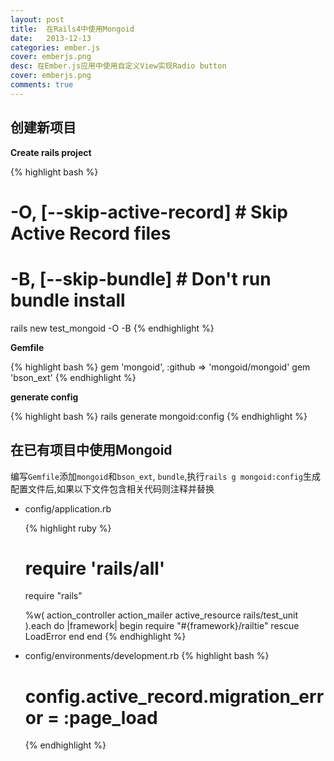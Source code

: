 ```yaml
---
layout: post
title:  在Rails4中使用Mongoid
date:   2013-12-13
categories: ember.js
cover: emberjs.png
desc: 在Ember.js应用中使用自定义View实现Radio button
cover: emberjs.png
comments: true
---
```


## 创建新项目
**Create rails project**

{% highlight bash %}
# -O, [--skip-active-record]     # Skip Active Record files
# -B, [--skip-bundle]            # Don't run bundle install
rails new test_mongoid -O -B
{% endhighlight %}

**Gemfile**

{% highlight bash %}
gem 'mongoid', :github => 'mongoid/mongoid'
gem 'bson_ext'
{% endhighlight %}
    
**generate config**

{% highlight bash %}
rails generate mongoid:config
{% endhighlight %}

## 在已有项目中使用Mongoid

编写`Gemfile`添加`mongoid`和`bson_ext`, `bundle`,执行`rails g mongoid:config`生成配置文件后,如果以下文件包含相关代码则注释并替换

- config/application.rb 

  {% highlight ruby %}
  # require 'rails/all'

  require "rails"

  %w(
    action_controller
    action_mailer
    active_resource
    rails/test_unit
  ).each do |framework|
    begin
      require "#{framework}/railtie"
    rescue LoadError
    end
  end
  {% endhighlight %}

- config/environments/development.rb
  {% highlight bash %}
  # config.active_record.migration_error = :page_load
  {% endhighlight %}
